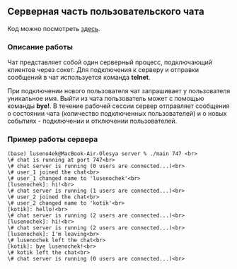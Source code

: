 ## Серверная часть пользовательского чата

Код можно посмотреть [здесь](https://github.com/luseno4ek/server/blob/bf90a0af6bb2c3a62fda7571f393ccbe0c0d97be/server/main.c).

### Описание работы

Чат представляет собой один серверный процесс, подключающий клиентов через сокет. Для подключения к серверу и отправки сообщений в чат используется команда **telnet**.

При подключении нового пользователя чат запрашивает у пользователя уникальное имя. Выйти из чата пользователь может с помощью команды **bye!**. В течение рабочей сессии сервер отправляет сообщения о состоянии чата (количество подключенных пользователей) и о новых событиях - подключении и отключении пользователей.

### Пример работы сервера
```
(base) luseno4ek@MacBook-Air-Olesya server % ./main 747 <br>
\# chat is running at port 747<br>
\# chat server is running (0 users are connected...)<br>
\# user_1 joined the chat<br>
\# user_1 changed name to 'lusenochek'<br>
[lusenochek]: hi!<br>
\# chat server is running (1 users are connected...)<br>
\# user_2 joined the chat<br>
\# user_2 changed name to 'kotik'<br>
[kotik]: hello!<br>
\# chat server is running (2 users are connected...)<br>
[lusenochek]: hi!<br>
\# chat server is running (2 users are connected...)<br>
[lusenochek]: I'm leaving<br>
\# lusenochek left the chat<br>
[kotik]: bye lusenochek!<br>
\# kotik left the chat<br>
\# chat server is running (0 users are connected...)<br>
```
